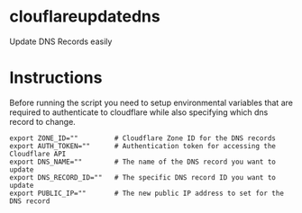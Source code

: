 # clouflareupdatedns
Update DNS Records easily

# Instructions

Before running the script you need to setup 
environmental variables that are required to authenticate to cloudflare
while also specifying which dns record to change.

```
export ZONE_ID=""         # Cloudflare Zone ID for the DNS records
export AUTH_TOKEN=""      # Authentication token for accessing the Cloudflare API
export DNS_NAME=""        # The name of the DNS record you want to update
export DNS_RECORD_ID=""   # The specific DNS record ID you want to update
export PUBLIC_IP=""       # The new public IP address to set for the DNS record
```

